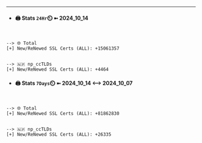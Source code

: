 

---
- #### 🖨️ **Stats** `24Hr`⏲️ ➼ 2024_10_14
```console


--> 🌐 Total
[+] New/ReNewed SSL Certs (ALL): +15061357


--> 🇳🇵 np_ccTLDs
[+] New/ReNewed SSL Certs (ALL): +4464

```

- #### 🖨️ **Stats** `7Days`⏲️ ➼ 2024_10_14 <--> 2024_10_07
```console


--> 🌐 Total
[+] New/ReNewed SSL Certs (ALL): +81862830


--> 🇳🇵 np_ccTLDs
[+] New/ReNewed SSL Certs (ALL): +26335

```


